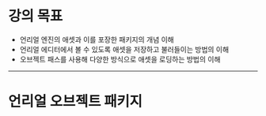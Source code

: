 # 강의 목표
* 언리얼 엔진의 애셋과 이를 포장한 패키지의 개념 이해
* 언리얼 에디터에서 볼 수 있도록 애셋을 저장하고 불러들이는 방법의 이해
* 오브젝트 패스를 사용해 다양한 방식으로 애셋을 로딩하는 방법의 이해

---

# 언리얼 오브젝트 패키지

